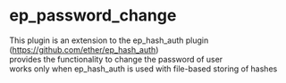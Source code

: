 ep_password_change
==================
This plugin is an extension to the ep_hash_auth plugin (https://github.com/ether/ep_hash_auth)  
provides the functionality to change the password of user  
works only when ep_hash_auth is used with file-based storing of hashes
